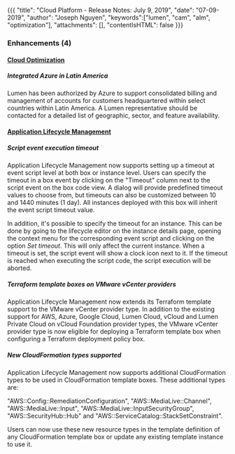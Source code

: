 {{{
"title": "Cloud Platform - Release Notes: July 9, 2019",
"date": "07-09-2019",
"author": "Joseph Nguyen",
"keywords":["lumen", "cam", "alm", "optimization"],
"attachments": [],
"contentIsHTML": false
}}}

### Enhancements (4)

#### [Cloud Optimization](https://www.ctl.io/cloud-application-manager/cloud-optimization/)

##### Integrated Azure in Latin America

Lumen has been authorized by Azure to support consolidated billing and management of accounts for customers headquartered within select countries within Latin America. A Lumen representative should be contacted for a detailed list of geographic, sector, and feature availability.

#### [Application Lifecycle Management](https://www.ctl.io/cloud-application-manager/application-lifecycle-management/)

##### Script event execution timeout

Application Lifecycle Management now supports setting up a timeout at event script level at both box or instance level. Users can specify the timeout in a box event by clicking on the "Timeout" column next to the script event on the box code view. A dialog will provide predefined timeout values to choose from, but timeouts can also be customized between 10 and 1440 minutes (1 day). All instances deployed with this box will inherit the event script timeout value.

In addition, it's possible to specify the timeout for an instance. This can be done by going to the lifecycle editor on the instance details page, opening the context menu for the corresponding event script and clicking on the option *Set timeout*. This will only affect the current instance. When a timeout is set, the script event will show a clock icon next to it. If the timeout is reached when executing the script code, the script execution will be aborted.

##### Terraform template boxes on VMware vCenter providers

Application Lifecycle Management now extends its Terraform template support to the VMware vCenter provider type. In addition to the existing support for AWS, Azure, Google Cloud, Lumen Cloud, vCloud and Lumen Private Cloud on vCloud Foundation provider types, the VMware vCenter provider type is now eligible for deploying a Terraform template box when configuring a Terraform deployment policy box.

##### New CloudFormation types supported

Application Lifecycle Management now supports additional CloudFormation types to be used in CloudFormation template boxes. These additional types are:

"AWS::Config::RemediationConfiguration", "AWS::MediaLive::Channel", "AWS::MediaLive::Input", "AWS::MediaLive::InputSecurityGroup", "AWS::SecurityHub::Hub" and "AWS::ServiceCatalog::StackSetConstraint".

Users can now use these new resource types in the template definition of any CloudFormation template box or update any existing template instance to use it.
